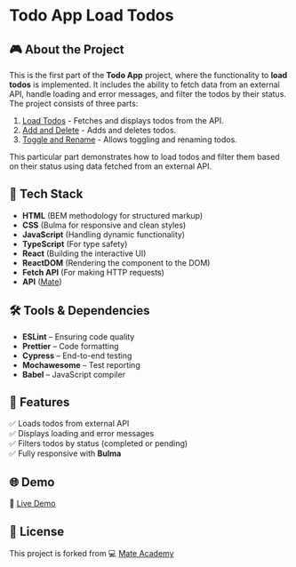 # Todo App Load Todos

## 🎮 About the Project
This is the first part of the **Todo App** project, where the functionality to **load todos** is implemented. It includes the ability to fetch data from an external API, handle loading and error messages, and filter the todos by their status. The project consists of three parts:

1. [Load Todos](https://github.com/AndriiZakharenko/todo-app-loading-todos) - Fetches and displays todos from the API.
2. [Add and Delete](https://github.com/AndriiZakharenko/todo-app-add-and-delete) - Adds and deletes todos.
3. [Toggle and Rename](https://github.com/AndriiZakharenko/todo-app-with-api) - Allows toggling and renaming todos.

This particular part demonstrates how to load todos and filter them based on their status using data fetched from an external API.

## 🚀 Tech Stack
- **HTML** (BEM methodology for structured markup)  
- **CSS** (Bulma for responsive and clean styles)  
- **JavaScript** (Handling dynamic functionality)  
- **TypeScript** (For type safety)  
- **React** (Building the interactive UI)  
- **ReactDOM** (Rendering the component to the DOM)  
- **Fetch API** (For making HTTP requests)  
- **API** ([Mate](https://mate-academy.github.io/fe-students-api/))

## 🛠️ Tools & Dependencies
- **ESLint** – Ensuring code quality  
- **Prettier** – Code formatting  
- **Cypress** – End-to-end testing  
- **Mochawesome** – Test reporting  
- **Babel** – JavaScript compiler  

## 📌 Features
✅ Loads todos from external API  
✅ Displays loading and error messages  
✅ Filters todos by status (completed or pending)  
✅ Fully responsive with **Bulma**

## 🌐 Demo
🔗 [Live Demo](https://AndriiZakharenko.github.io/todo-app-loading-todos/)

## 📜 License
This project is forked from 💻 [Mate Academy](https://github.com/mate-academy/react_todo-app-loading-todos)
